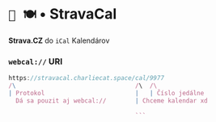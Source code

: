 # `📆 🍽` • StravaCal

__Strava.CZ__ do `iCal` Kalendárov

### `webcal://` URI

```javascript
https://stravacal.charliecat.space/cal/9977
/\                                 /\  /\
| Protokol                         |   | Číslo jedálne
  Dá sa pouzit aj webcal://        | Chceme kalendar xd
                                   
                                   ```
